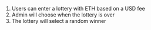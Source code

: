 1. Users can enter a lottery with ETH based on a USD fee
2. Admin will choose when the lottery is over
3. The lottery will select a random winner
